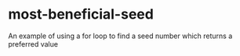 # most-beneficial-seed
An example of using a for loop to find a seed number which returns a preferred value
